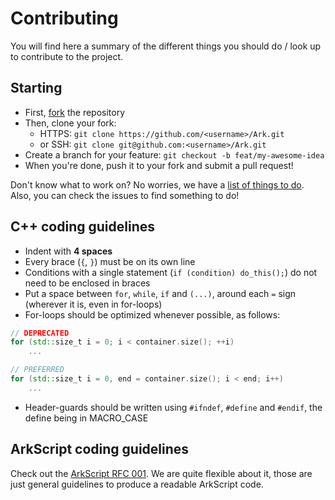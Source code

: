 # Contributing

You will find here a summary of the different things you should do / look up to contribute to the project.

## Starting

* First, [fork](https://github.com/ArkScript-lang/Ark/fork) the repository
* Then, clone your fork: 
    * HTTPS: `git clone https://github.com/<username>/Ark.git`
    * or SSH: `git clone git@github.com:<username>/Ark.git`
* Create a branch for your feature: `git checkout -b feat/my-awesome-idea`
* When you're done, push it to your fork and submit a pull request!

Don't know what to work on? No worries, we have a [list of things to do](https://github.com/ArkScript-lang/Ark/projects). Also, you can check the issues to find something to do!

## C++ coding guidelines

* Indent with **4 spaces**
* Every brace (`{`, `}`) must be on its own line
* Conditions with a single statement (`if (condition) do_this();`) do not need to be enclosed in braces
* Put a space between `for`, `while`, `if` and `(...)`, around each `=` sign (wherever it is, even in for-loops)
* For-loops should be optimized whenever possible, as follows:
```cpp
// DEPRECATED
for (std::size_t i = 0; i < container.size(); ++i)
    ...

// PREFERRED
for (std::size_t i = 0, end = container.size(); i < end; i++)
    ...
```
* Header-guards should be written using `#ifndef`, `#define` and `#endif`, the define being in MACRO_CASE

## ArkScript coding guidelines

Check out the [ArkScript RFC 001](https://github.com/ArkScript-lang/rfc/blob/master/001-coding-guidelines.md). We are quite flexible about it, those are just general guidelines to produce a readable ArkScript code.